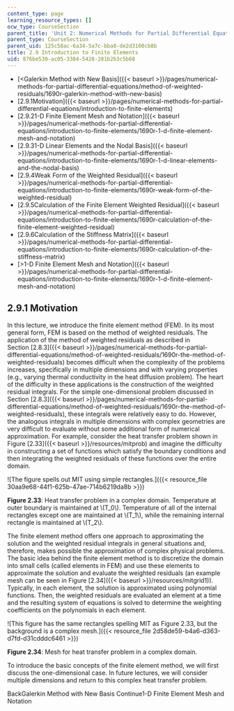 ```yaml
---
content_type: page
learning_resource_types: []
ocw_type: CourseSection
parent_title: 'Unit 2: Numerical Methods for Partial Differential Equations'
parent_type: CourseSection
parent_uid: 125c58ac-6a34-5a7c-bba8-de2d3160cb8b
title: 2.9 Introduction to Finite Elements
uid: 876be530-ac05-3384-5428-281b2b3c5b68
---
```


*   [\<Galerkin Method with New Basis]({{< baseurl >}}/pages/numerical-methods-for-partial-differential-equations/method-of-weighted-residuals/1690r-galerkin-method-with-new-basis)
*   [2.9.1Motivation]({{< baseurl >}}/pages/numerical-methods-for-partial-differential-equations/introduction-to-finite-elements)
*   [2.9.21-D Finite Element Mesh and Notation]({{< baseurl >}}/pages/numerical-methods-for-partial-differential-equations/introduction-to-finite-elements/1690r-1-d-finite-element-mesh-and-notation)
*   [2.9.31-D Linear Elements and the Nodal Basis]({{< baseurl >}}/pages/numerical-methods-for-partial-differential-equations/introduction-to-finite-elements/1690r-1-d-linear-elements-and-the-nodal-basis)
*   [2.9.4Weak Form of the Weighted Residual]({{< baseurl >}}/pages/numerical-methods-for-partial-differential-equations/introduction-to-finite-elements/1690r-weak-form-of-the-weighted-residual)
*   [2.9.5Calculation of the Finite Element Weighted Residual]({{< baseurl >}}/pages/numerical-methods-for-partial-differential-equations/introduction-to-finite-elements/1690r-calculation-of-the-finite-element-weighted-residual)
*   [2.9.6Calculation of the Stiffness Matrix]({{< baseurl >}}/pages/numerical-methods-for-partial-differential-equations/introduction-to-finite-elements/1690r-calculation-of-the-stiffness-matrix)
*   [\>1-D Finite Element Mesh and Notation]({{< baseurl >}}/pages/numerical-methods-for-partial-differential-equations/introduction-to-finite-elements/1690r-1-d-finite-element-mesh-and-notation)

2.9.1 Motivation
----------------

In this lecture, we introduce the finite element method (FEM). In its most general form, FEM is based on the method of weighted residuals. The application of the method of weighted residuals as described in Section [2.8.3]({{< baseurl >}}/pages/numerical-methods-for-partial-differential-equations/method-of-weighted-residuals/1690r-the-method-of-weighted-residuals) becomes difficult when the complexity of the problems increases, specifically in multiple dimensions and with varying properties (e.g., varying thermal conductivity in the heat diffusion problem). The heart of the difficulty in these applications is the construction of the weighted residual integrals. For the simple one-dimensional problem discussed in Section [2.8.3]({{< baseurl >}}/pages/numerical-methods-for-partial-differential-equations/method-of-weighted-residuals/1690r-the-method-of-weighted-residuals), these integrals were relatively easy to do. However, the analogous integrals in multiple dimensions with complex geometries are very difficult to evaluate without some additional form of numerical approximation. For example, consider the heat transfer problem shown in Figure [2.33]({{< baseurl >}}/resources/mitprob) and imagine the difficulty in constructing a set of functions which satisfy the boundary conditions and then integrating the weighted residuals of these functions over the entire domain.

![The figure spells out MIT using simple rectangles.]({{< resource_file 30aa9e68-44f1-625b-47ae-714b6219da8b >}})

**Figure 2.33**: Heat transfer problem in a complex domain. Temperature at outer boundary is maintained at \\(T\_0\\). Temperature of all of the internal rectangles except one are maintained at \\(T\_1\\), while the remaining internal rectangle is maintained at \\(T\_2\\).

The finite element method offers one approach to approximating the solution and the weighted residual integrals in general situations and, therefore, makes possible the approximation of complex physical problems. The basic idea behind the finite element method is to discretize the domain into small cells (called elements in FEM) and use these elements to approximate the solution and evaluate the weighted residuals (an example mesh can be seen in Figure [2.34]({{< baseurl >}}/resources/mitgrid1)). Typically, in each element, the solution is approximated using polynomial functions. Then, the weighted residuals are evaluated an element at a time and the resulting system of equations is solved to determine the weighting coefficients on the polynomials in each element.

![This figure has the same rectangles spelling MIT as Figure 2.33, but the background is a complex mesh.]({{< resource_file 2d58de59-b4a6-d363-d7fd-d31cdddc6461 >}})

**Figure 2.34**: Mesh for heat transfer problem in a complex domain.

To introduce the basic concepts of the finite element method, we will first discuss the one-dimensional case. In future lectures, we will consider multiple dimensions and return to this complex heat transfer problem.

BackGalerkin Method with New Basis Continue1-D Finite Element Mesh and Notation